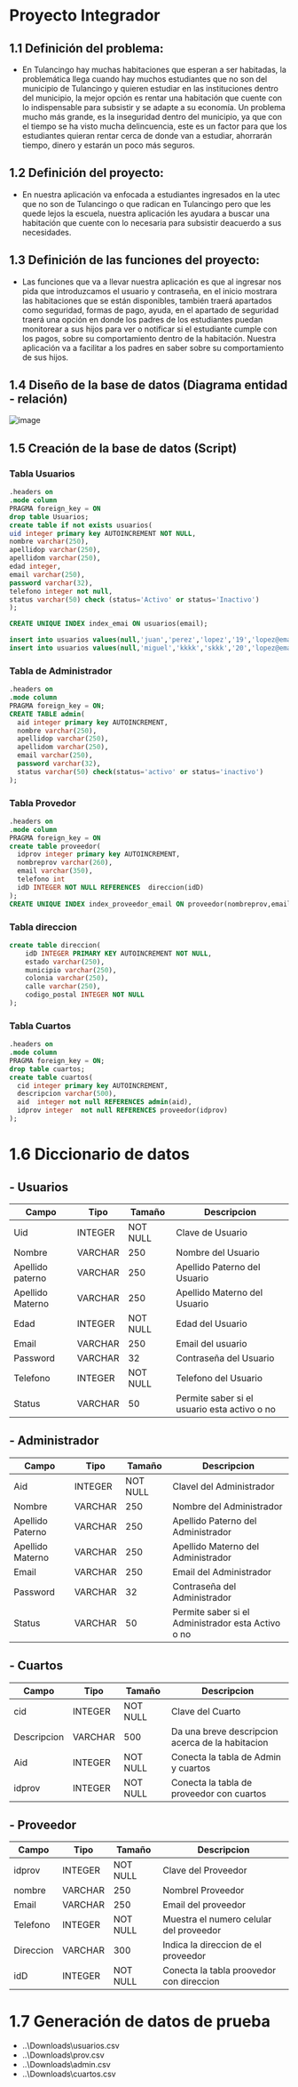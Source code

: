 # Proyecto Integrador

## 1.1 Definición del problema: 
- En Tulancingo hay muchas habitaciones que esperan a ser habitadas, la problemática llega cuando hay muchos estudiantes que no son del municipio de Tulancingo y quieren estudiar en las instituciones dentro del municipio, la mejor opción es rentar una habitación que cuente con lo indispensable para subsistir y se adapte a su economía. Un problema mucho más grande, es la inseguridad dentro del municipio, ya que con el tiempo se ha visto mucha delincuencia, este es un factor para que los estudiantes quieran rentar cerca de donde van a estudiar, ahorrarán tiempo, dinero y estarán un poco más seguros.

## 1.2 Definición del proyecto:
 - En nuestra aplicación va enfocada a estudiantes ingresados en la utec que no son de Tulancingo o que radican en Tulancingo pero que les quede lejos la escuela, nuestra aplicación les ayudara a buscar una habitación que cuente con lo necesaria para subsistir deacuerdo a sus necesidades.

 ## 1.3 Definición de las funciones del proyecto:
  - Las funciones que va a llevar nuestra aplicación es que al ingresar nos pida que introduzcamos el usuario y contraseña, en el inicio mostrara las habitaciones que se están disponibles, también traerá apartados como seguridad, formas de pago, ayuda, en el apartado de seguridad traerá una opción en donde los padres de los estudiantes puedan monitorear a sus hijos para ver o notificar si el estudiante cumple con los pagos, sobre su comportamiento dentro de la habitación. Nuestra aplicación va a facilitar a los padres en saber sobre su comportamiento de sus hijos.

  ## 1.4 Diseño de la base de datos (Diagrama entidad - relación)
  ![image](https://user-images.githubusercontent.com/102370094/173268857-e740a664-7846-4309-a2b9-bb3203284a4b.png)

  ## 1.5 Creación de la base de datos (Script)
  ### Tabla Usuarios
  ~~~ SQl
.headers on
.mode column
PRAGMA foreign_key = ON
drop table Usuarios;
create table if not exists usuarios(
  uid integer primary key AUTOINCREMENT NOT NULL,
  nombre varchar(250),
  apellidop varchar(250),
  apellidom varchar(250),
  edad integer,
  email varchar(250),
  password varchar(32),
  telefono integer not null,
  status varchar(50) check (status='Activo' or status='Inactivo')
);

CREATE UNIQUE INDEX index_emai ON usuarios(email);

insert into usuarios values(null,'juan','perez','lopez','19','lopez@email.com','102987362hei3j','771392802','Activo');
insert into usuarios values(null,'miguel','kkkk','skkk','20','lopez@email.com','bsbbutwygbxsuy','771338802','Activo');
~~~
### Tabla de Administrador
~~~SQl
.headers on
.mode column
PRAGMA foreign_key = ON; 
CREATE TABLE admin(
  aid integer primary key AUTOINCREMENT,
  nombre varchar(250),
  apellidop varchar(250),
  apellidom varchar(250),
  email varchar(250),
  password varchar(32),
  status varchar(50) check(status='activo' or status='inactivo')
);
~~~
### Tabla Provedor
~~~SQl
.headers on
.mode column
PRAGMA foreign_key = ON
create table proveedor(
  idprov integer primary key AUTOINCREMENT,
  nombreprov varchar(260),
  email varchar(350),
  telefono int
  idD INTEGER NOT NULL REFERENCES  direccion(idD)
);
CREATE UNIQUE INDEX index_proveedor_email ON proveedor(nombreprov,email);
~~~
### Tabla direccion
~~~SQL
create table direccion(
    idD INTEGER PRIMARY KEY AUTOINCREMENT NOT NULL,
    estado varchar(250),
    municipio varchar(250),
    colonia varchar(250),
    calle varchar(250),
    codigo_postal INTEGER NOT NULL
);
~~~
### Tabla Cuartos
~~~SQL
.headers on
.mode column
PRAGMA foreign_key = ON;
drop table cuartos;
create table cuartos(
  cid integer primary key AUTOINCREMENT,
  descripcion varchar(500),
  aid  integer not null REFERENCES admin(aid),
  idprov integer  not null REFERENCES proveedor(idprov)
);
~~~
# 1.6 Diccionario de datos
## - Usuarios
| Campo | Tipo | Tamaño | Descripcion |
| ----------- | ----------- | -----------| -----------|
| Uid | INTEGER |NOT NULL | Clave de Usuario
| Nombre | VARCHAR | 250 | Nombre del Usuario
| Apellido paterno |VARCHAR | 250 | Apellido Paterno del Usuario
| Apellido Materno |VARCHAR | 250 | Apellido Materno del Usuario|
| Edad  |   INTEGER  |NOT NULL | Edad del Usuario
| Email |   VARCHAR |   250 | Email del usuario
| Password  | VARCHAR | 32 | Contraseña del Usuario
| Telefono | INTEGER | NOT NULL | Telefono del Usuario
| Status    |VARCHAR  | 50 | Permite saber si el usuario esta activo o  no

## - Administrador
| Campo | Tipo | Tamaño | Descripcion |
| ----------- | ----------- | -----------| -----------|
| Aid | INTEGER | NOT NULL | Clavel del Administrador 
| Nombre | VARCHAR | 250 | Nombre del Administrador
| Apellido Paterno | VARCHAR | 250 | Apellido Paterno del Administrador
| Apellido Materno | VARCHAR | 250 | Apellido Materno del Administrador
| Email | VARCHAR | 250 | Email del Administrador
| Password | VARCHAR | 32 | Contraseña del Administrador
| Status | VARCHAR | 50 | Permite saber si el Administrador esta Activo o no

## - Cuartos
| Campo | Tipo | Tamaño | Descripcion |
| ----------- | ----------- | -----------| -----------|
| cid  | INTEGER | NOT NULL | Clave del Cuarto
| Descripcion | VARCHAR | 500 | Da una breve descripcion acerca de la habitacion
| Aid | INTEGER | NOT NULL | Conecta la tabla de Admin y cuartos
| idprov | INTEGER | NOT NULL | Conecta la tabla de proveedor con cuartos

## - Proveedor
| Campo | Tipo | Tamaño | Descripcion |
| ----------- | ----------- | -----------| -----------|
| idprov | INTEGER | NOT NULL | Clave del Proveedor
| nombre | VARCHAR | 250 | Nombrel Proveedor 
| Email  | VARCHAR | 250 | Email del proveedor
| Telefono | INTEGER | NOT NULL | Muestra el numero celular del proveedor
| Direccion | VARCHAR | 300 | Indica la direccion de el proveedor
|idD | INTEGER | NOT NULL | Conecta la tabla proovedor con direccion

# 1.7 Generación de datos de prueba
- ..\Downloads\usuarios.csv
- ..\Downloads\prov.csv
- ..\Downloads\admin.csv
- ..\Downloads\cuartos.csv


